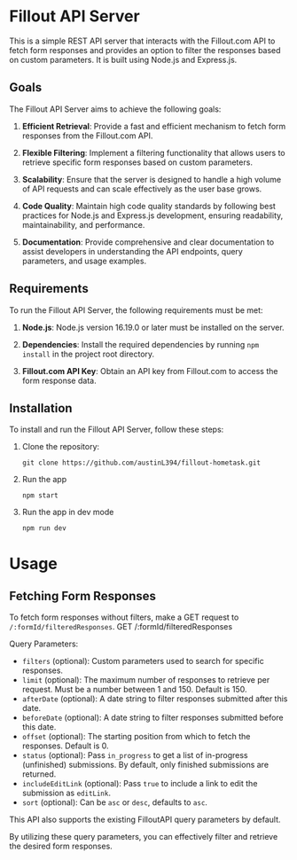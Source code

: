 # Fillout API Server

This is a simple REST API server that interacts with the Fillout.com API to fetch form responses and provides an option to filter the responses based on custom parameters. It is built using Node.js and Express.js.

## Goals

The Fillout API Server aims to achieve the following goals:

1. **Efficient Retrieval**: Provide a fast and efficient mechanism to fetch form responses from the Fillout.com API.

2. **Flexible Filtering**: Implement a filtering functionality that allows users to retrieve specific form responses based on custom parameters.

3. **Scalability**: Ensure that the server is designed to handle a high volume of API requests and can scale effectively as the user base grows.

4. **Code Quality**: Maintain high code quality standards by following best practices for Node.js and Express.js development, ensuring readability, maintainability, and performance.

5. **Documentation**: Provide comprehensive and clear documentation to assist developers in understanding the API endpoints, query parameters, and usage examples.

## Requirements

To run the Fillout API Server, the following requirements must be met:

1. **Node.js**: Node.js version 16.19.0 or later must be installed on the server.

2. **Dependencies**: Install the required dependencies by running `npm install` in the project root directory.

3. **Fillout.com API Key**: Obtain an API key from Fillout.com to access the form response data.

## Installation

To install and run the Fillout API Server, follow these steps:

1. Clone the repository:

   ```shell
   git clone https://github.com/austinL394/fillout-hometask.git

2. Run the app

   ```shell
   npm start
3. Run the app in dev mode

   ```shell
   npm run dev
   ```


# Usage

## Fetching Form Responses

To fetch form responses without filters, make a GET request to `/:formId/filteredResponses`.
GET /:formId/filteredResponses

Query Parameters:

- `filters` (optional): Custom parameters used to search for specific responses.
- `limit` (optional): The maximum number of responses to retrieve per request. Must be a number between 1 and 150. Default is 150.
- `afterDate` (optional): A date string to filter responses submitted after this date.
- `beforeDate` (optional): A date string to filter responses submitted before this date.
- `offset` (optional): The starting position from which to fetch the responses. Default is 0.
- `status` (optional): Pass `in_progress` to get a list of in-progress (unfinished) submissions. By default, only finished submissions are returned.
- `includeEditLink` (optional): Pass `true` to include a link to edit the submission as `editLink`.
- `sort` (optional): Can be `asc` or `desc`, defaults to `asc`.

This API also supports the existing FilloutAPI query parameters by default.

By utilizing these query parameters, you can effectively filter and retrieve the desired form responses.